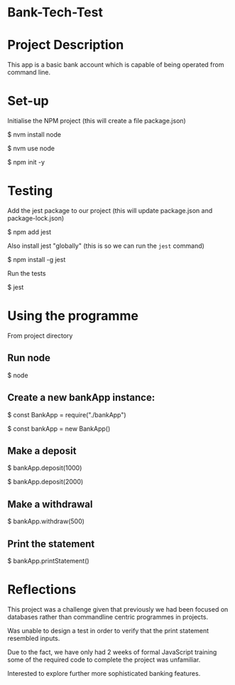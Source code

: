 # Bank-Tech-Test


# Project Description

This app is a basic bank account which is capable of being operated from command line. 

# Set-up

Initialise the NPM project (this will create a file package.json)

$ nvm install node

$ nvm use node

$ npm init -y

# Testing

Add the jest package to our project (this will update package.json and package-lock.json)

$ npm add jest

Also install jest "globally" (this is so we can run the `jest` command)

$ npm install -g jest

Run the tests

$ jest

# Using the programme

From project directory

## Run node

$ node

## Create a new bankApp instance:

$ const BankApp = require("./bankApp")

$ const bankApp = new BankApp()

## Make a deposit

$ bankApp.deposit(1000) 

$ bankApp.deposit(2000) 

## Make a withdrawal

$ bankApp.withdraw(500) 

## Print the statement

$ bankApp.printStatement()

# Reflections

This project was a challenge given that previously we had been focused on databases rather than commandline centric programmes in projects.

Was unable to design a test in order to verify that the print statement resembled inputs.

Due to the fact, we have only had 2 weeks of formal JavaScript training some of the required code to complete the project was unfamiliar. 

Interested to explore further more sophisticated banking features. 




